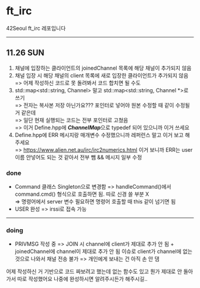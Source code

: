 # ft_irc
42Seoul ft_irc 레포입니다

---

## 11.26 SUN

1. 채널에 입장하는 클라이언트의 joinedChannel 목록에 해당 채널이 추가되지 않음
2. 채널 입장 시 해당 채널의 client 목록에 새로 입장한 클라이언트가 추가되지 않음 <br />
=> 어제 작성하신 코드로 못 돌려봐서 코드 합치면 될 수도
3. std::map<std::string, Channel> 말고 std::map<std::string, Channel *>로 쓰기<br />
=> 전자는 복사본 저장 아닌가요??? 포인터로 넣어야 원본 수정할 때 같이 수정될 거 같은데<br />
=> 일단 현재 실행되는 코드는 전부 포인터로 고쳤음<br />
=> 이거 Define.hpp에 ***ChannelMap***으로 typedef 되어 있으니까 이거 쓰세요
4. Define.hpp에 ERR 메시지랑 매개변수 수정했으니까 레퍼런스 말고 이거 보고 해주세요<br />
=> https://www.alien.net.au/irc/irc2numerics.html 이거 보니까 ERR는 user 이름 안넣어도 되는 것 같아서 전부 뺌 && 메시지 일부 수정

### done
* Command 클래스 Singleton으로 변경함
=> handleCommand()에서 command.cmd() 형식으로 호출하면 됨. 따로 신경 쓸 부분 X<br />
=> 명령어에서 server 변수 필요하면 명령어 호출할 때 this 같이 넘기면 됨
* USER 완성
=> irssi로 접속 가능

---

### doing
* PRIVMSG 작성 중
=> JOIN 시 channel에 client가 제대로 추가 안 됨 + joinedChannel에 channel이 제대로 추가 안 됨 이슈로 client가 channel에 없는 것으로 나와서 채널 전송 불가
=> 개인에게 보내는 건 아직 손 안 댐

어제 작성하신 거 기반으로 코드 짜보려고 했는데 없는 함수도 있고 뭔가 제대로 안 돌아가서 따로 작성했어요
나중에 완성하시면 알려주시든가 해주시길..